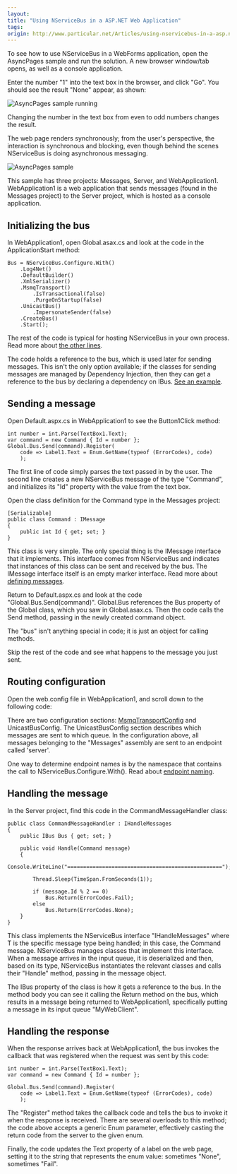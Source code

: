 ```yaml
---
layout:
title: "Using NServiceBus in a ASP.NET Web Application"
tags: 
origin: http://www.particular.net/Articles/using-nservicebus-in-a-asp.net-web-application
---
```

To see how to use NServiceBus in a WebForms application, open the AsyncPages sample and run the solution. A new browser window/tab opens, as well as a console application.

Enter the number "1" into the text box in the browser, and click "Go". You should see the result "None" appear, as shown:

![AsyncPages sample running](https://particular.blob.core.windows.net/media/Default/images/asyncpages_running.png "AsyncPages sample running")

Changing the number in the text box from even to odd numbers changes the result.

The web page renders synchronously; from the user's perspective, the interaction is synchronous and blocking, even though behind the scenes NServiceBus is doing asynchronous messaging.

![AsyncPages sample](https://particular.blob.core.windows.net/media/Default/images/asyncpages.png "AsyncPages sample")

This sample has three projects: Messages, Server, and WebApplication1. WebApplication1 is a web application that sends messages (found in the Messages project) to the Server project, which is hosted as a console application.

Initializing the bus
--------------------

In WebApplication1, open Global.asax.cs and look at the code in the ApplicationStart method:

    Bus = NServiceBus.Configure.With()
        .Log4Net()
        .DefaultBuilder()
        .XmlSerializer()
        .MsmqTransport()
            .IsTransactional(false)
            .PurgeOnStartup(false)
        .UnicastBus()
            .ImpersonateSender(false)
        .CreateBus()
        .Start();

The rest of the code is typical for hosting NServiceBus in your own process. Read more about [the other lines](hosting-nservicebus-in-your-own-process).

The code holds a reference to the bus, which is used later for sending messages. This isn't the only option available; if the classes for sending messages are managed by Dependency Injection, then they can get a reference to the bus by declaring a dependency on IBus. [See an example](how-do-i-get-a-reference-to-ibus-in-my-message-handler).

Sending a message
-----------------

Open Default.aspx.cs in WebApplication1 to see the Button1Click method:

    int number = int.Parse(TextBox1.Text);
    var command = new Command { Id = number };
    Global.Bus.Send(command).Register(
        code => Label1.Text = Enum.GetName(typeof (ErrorCodes), code)
        );

The first line of code simply parses the text passed in by the user. The second line creates a new NServiceBus message of the type "Command", and initializes its "Id" property with the value from the text box.

Open the class definition for the Command type in the Messages project:

    [Serializable]
    public class Command : IMessage
    {
        public int Id { get; set; }
    }

This class is very simple. The only special thing is the IMessage interface that it implements. This interface comes from NServiceBus and indicates that instances of this class can be sent and received by the bus. The IMessage interface itself is an empty marker interface. Read more about [defining messages](how-do-i-define-a-message).

Return to Default.aspx.cs and look at the code
"Global.Bus.Send(command)". Global.Bus references the Bus property of the Global class, which you saw in Global.asax.cs. Then the code calls the Send method, passing in the newly created command object.

The "bus" isn't anything special in code; it is just an object for calling methods.

Skip the rest of the code and see what happens to the message you just sent.

Routing configuration
---------------------

Open the web.config file in WebApplication1, and scroll down to the following code:







There are two configuration sections:
[MsmqTransportConfig](msmqtransportconfig) and UnicastBusConfig. The UnicastBusConfig section describes which messages are sent to which queue. In the configuration above, all messages belonging to the
"Messages" assembly are sent to an endpoint called 'server'.

One way to determine endpoint names is by the namespace that contains the call to NServiceBus.Configure.With(). Read about [endpoint naming](how-to-specify-your-input-queue-name).

Handling the message
--------------------

In the Server project, find this code in the CommandMessageHandler class:

    public class CommandMessageHandler : IHandleMessages
    {
        public IBus Bus { get; set; }

        public void Handle(Command message)
        {
            Console.WriteLine("=================================================");

            Thread.Sleep(TimeSpan.FromSeconds(1));

            if (message.Id % 2 == 0)
                Bus.Return(ErrorCodes.Fail);
            else 
                Bus.Return(ErrorCodes.None);
        }
    }

This class implements the NServiceBus interface "IHandleMessages<t>" where T is the specific message type being handled; in this case, the Command message. NServiceBus manages classes that implement this interface. When a message arrives in the input queue, it is deserialized and then, based on its type, NServiceBus instantiates the relevant classes and calls their "Handle" method, passing in the message object.

The IBus property of the class is how it gets a reference to the bus. In the method body you can see it calling the Return method on the bus, which results in a message being returned to WebApplication1, specifically putting a message in its input queue "MyWebClient".

Handling the response
---------------------

When the response arrives back at WebApplication1, the bus invokes the callback that was registered when the request was sent by this code:

    int number = int.Parse(TextBox1.Text);
    var command = new Command { Id = number };

    Global.Bus.Send(command).Register(
        code => Label1.Text = Enum.GetName(typeof (ErrorCodes), code)
        );

The "Register" method takes the callback code and tells the bus to invoke it when the response is received. There are several overloads to this method; the code above accepts a generic Enum parameter, effectively casting the return code from the server to the given enum.

Finally, the code updates the Text property of a label on the web page, setting it to the string that represents the enum value: sometimes
"None", sometimes "Fail".

